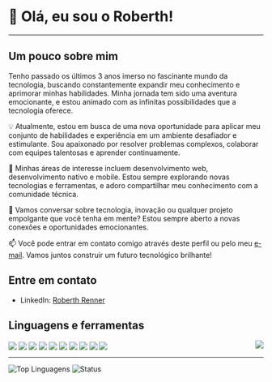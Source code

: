 
<!--
**DevRobh/DevRobh** is a ✨ _special_ ✨ repository because its `README.md` (this file) appears on your GitHub profile.

Here are some ideas to get you started:

- 🔭 I’m currently working on ...
- 🌱 I’m currently learning ...
- 👯 I’m looking to collaborate on ...
- 🤔 I’m looking for help with ...
- 💬 Ask me about ...
- 📫 How to reach me: ...
- 😄 Pronouns: ...
- ⚡ Fun fact: ...
-->
<h1>👋 Olá, eu sou o Roberth!</h1>
         
<hr>

## Um pouco sobre mim          


Tenho passado os últimos 3 anos imerso no fascinante mundo da tecnologia, buscando constantemente expandir meu conhecimento e aprimorar minhas habilidades. Minha jornada tem sido uma aventura emocionante, e estou animado com as infinitas possibilidades que a tecnologia oferece.

💡 Atualmente, estou em busca de uma nova oportunidade para aplicar meu conjunto de habilidades e experiência em um ambiente desafiador e estimulante. Sou apaixonado por resolver problemas complexos, colaborar com equipes talentosas e aprender continuamente.

🚀 Minhas áreas de interesse incluem desenvolvimento web, desenvolvimento nativo e mobile. Estou sempre explorando novas tecnologias e ferramentas, e adoro compartilhar meu conhecimento com a comunidade técnica.

💬 Vamos conversar sobre tecnologia, inovação ou qualquer projeto empolgante que você tenha em mente? Estou sempre aberto a novas conexões e oportunidades emocionantes.

📫 Você pode entrar em contato comigo através deste perfil ou pelo meu [e-mail](roberth.renner12@gmail.com). Vamos juntos construir um futuro tecnológico brilhante!

## Entre em contato

- LinkedIn: [Roberth Renner](https://www.linkedin.com/in/roberth-renner-pinheiro-da-silva-b902241b9/)

 
<h2> <strong> Linguagens e ferramentas </strong> </h2>
<div>
    <img align="center" src="https://img.shields.io/badge/JavaScript-F7DF1E?style=for-the-badge&logo=javascript&logoColor=black">
    <img align="center" src="https://img.shields.io/badge/React-20232A?style=for-the-badge&logo=react&logoColor=61DAFB">
    <img align="center" src="https://img.shields.io/badge/react_native-%2320232a.svg?style=for-the-badge&logo=react&logoColor=%2361DAFB">
    <img align="center" src="https://img.shields.io/badge/Node.js-339933?style=for-the-badge&logo=nodedotjs&logoColor=white">
    <img align="center" src="https://img.shields.io/badge/HTML5-E34F26?style=for-the-badge&logo=html5&logoColor=white">
    <img align="center" src="https://img.shields.io/badge/CSS3-1572B6?style=for-the-badge&logo=css3&logoColor=white"> 
    <img align="center" src="https://img.shields.io/badge/Python-14354C?style=for-the-badge&logo=python&logoColor=white">
    <img align="center" src="https://img.shields.io/badge/C%2B%2B-00599C?style=for-the-badge&logo=c%2B%2B&logoColor=white">
    <img align="center" src="https://img.shields.io/badge/GIT-E44C30?style=for-the-badge&logo=git&logoColor=white">
    <img align="center" src="https://img.shields.io/badge/GitHub-100000?style=for-the-badge&logo=github&logoColor=white">
    <img align="right" src="https://github.com/DevRobh/DevRobh/assets/64811534/f274a838-2c82-4ad6-873c-0a4520b50e54">
</div>

<hr>
<div>
  
  ![Top Linguagens](https://github-readme-stats.vercel.app/api/top-langs/?username=OpsRennerDev&layout=compact&theme=dracula&hide_border=true)
  ![Status](https://github-readme-stats.vercel.app/api?username=OpsRennerDev&show_icons=true&hide_border=true&theme=dracula)
  
</div>
